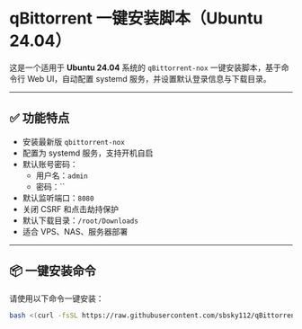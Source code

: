 # qBittorrent 一键安装脚本（Ubuntu 24.04）

这是一个适用于 **Ubuntu 24.04** 系统的 `qBittorrent-nox` 一键安装脚本，基于命令行 Web UI，自动配置 systemd 服务，并设置默认登录信息与下载目录。

---

## ✅ 功能特点

- 安装最新版 `qbittorrent-nox`
- 配置为 systemd 服务，支持开机自启
- 默认账号密码：
  - 用户名：`admin`
  - 密码：``
- 默认监听端口：`8080`
- 关闭 CSRF 和点击劫持保护
- 默认下载目录：`/root/Downloads`
- 适合 VPS、NAS、服务器部署

---

## 📦 一键安装命令

请使用以下命令一键安装：

```bash
bash <(curl -fsSL https://raw.githubusercontent.com/sbsky112/qBittorrent-AutoInstall/refs/heads/main/install_qbittorrent.sh)
